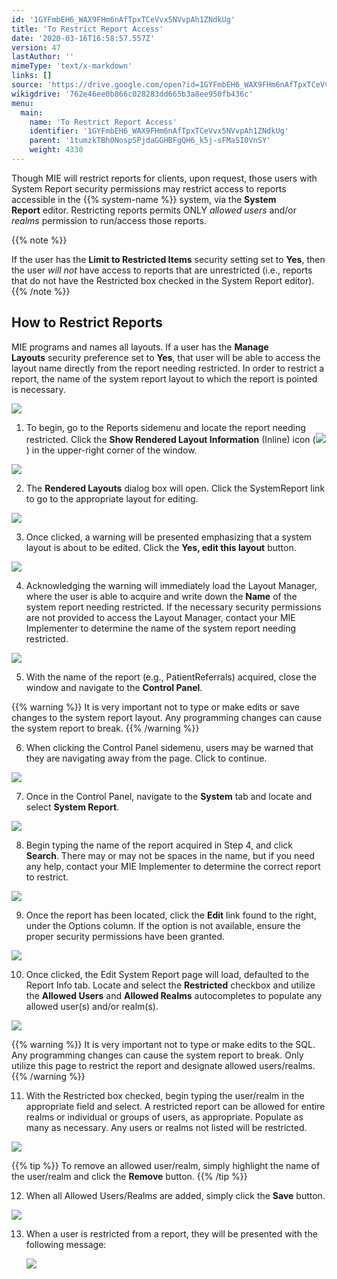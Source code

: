 ```yaml
---
id: '1GYFmbEH6_WAX9FHm6nAfTpxTCeVvx5NVvpAh1ZNdkUg'
title: 'To Restrict Report Access'
date: '2020-03-16T16:58:57.557Z'
version: 47
lastAuthor: ''
mimeType: 'text/x-markdown'
links: []
source: 'https://drive.google.com/open?id=1GYFmbEH6_WAX9FHm6nAfTpxTCeVvx5NVvpAh1ZNdkUg'
wikigdrive: '762e46ee0b866c028283dd665b3a8ee950fb436c'
menu:
  main:
    name: 'To Restrict Report Access'
    identifier: '1GYFmbEH6_WAX9FHm6nAfTpxTCeVvx5NVvpAh1ZNdkUg'
    parent: '1tumzkTBh0NospSPjdaGGHBFgQH6_k5j-sFMaSI0VnSY'
    weight: 4330
---
```

Though MIE will restrict reports for clients, upon request, those users with System Report security permissions may restrict access to reports accessible in the {{% system-name %}} system, via the **System Report** editor. Restricting reports permits ONLY *allowed users* and/or *realms* permission to run/access those reports.

{{% note %}}

If the user has the **Limit to Restricted Items** security setting set to **Yes**, then the user *will not* have access to reports that are unrestricted (i.e., reports that do not have the Restricted box checked in the System Report editor).
{{% /note %}}

## How to Restrict Reports

MIE programs and names all layouts. If a user has the **Manage Layouts** security preference set to **Yes**, that user will be able to access the layout name directly from the report needing restricted. In order to restrict a report, the name of the system report layout to which the report is pointed is necessary. 

![](../to-restrict-report-access.assets/10000201000001790000001EA9A3495E6DBB48D3.png)

1. To begin, go to the Reports sidemenu and locate the report needing restricted. Click the <strong>Show Rendered Layout Information</strong>
    (Inline) icon (<img src="../to-restrict-report-access.assets/100002010000001700000013164C2CD7C96DCDA0.png" />
   ) in the upper-right corner of the window.


![](../to-restrict-report-access.assets/10000201000004BF0000014E8BAE449ECF9560EA.png)


2. The <strong>Rendered Layouts</strong> dialog box will open. Click the SystemReport link to go to the appropriate layout for editing.


![](../to-restrict-report-access.assets/10000201000004BF000001B73720006A97B0A6EF.png)


3. Once clicked, a warning will be presented emphasizing that a system layout is about to be edited. Click the <strong>Yes, edit this layout</strong> button. 


![](../to-restrict-report-access.assets/10000201000004C00000015D2DBB677693E9F8F4.png)


4. Acknowledging the warning will immediately load the Layout Manager, where the user is able to acquire and write down the <strong>Name</strong> of the system report needing restricted. If the necessary security permissions are not provided to access the Layout Manager, contact your MIE Implementer to determine the name of the system report needing restricted.


![](../to-restrict-report-access.assets/10000201000004B0000001AD0849A12C7F982A9F.png)


5. With the name of the report (e.g., PatientReferrals) acquired, close the window and navigate to the <strong>Control Panel</strong>.

{{% warning %}}
It is very important not to type or make edits or save changes to the system report layout. Any programming changes can cause the system report to break.
{{% /warning %}}

6. When clicking the Control Panel sidemenu, users may be warned that they are navigating away from the page. Click to continue.


![](../to-restrict-report-access.assets/10000201000005560000021CC6C1FEA580CE5923.png)


7. Once in the Control Panel, navigate to the <strong>System</strong> tab and locate and select <strong>System Report</strong>.


![](../to-restrict-report-access.assets/10000201000004B2000002656C0666CE80B293FF.png)


8. Begin typing the name of the report acquired in Step 4, and click <strong>Search</strong>. There may or may not be spaces in the name, but if you need any help, contact your MIE Implementer to determine the correct report to restrict.


![](../to-restrict-report-access.assets/10000201000004BF000001136117DEF1C4E25EAB.png)


9. Once the report has been located, click the <strong>Edit</strong> link found to the right, under the Options column. If the option is not available, ensure the proper security permissions have been granted.


![](../to-restrict-report-access.assets/10000201000004BF0000011042033685C67B7FC6.png)


10. Once clicked, the Edit System Report page will load, defaulted to the Report Info tab. Locate and select the <strong>Restricted</strong> checkbox and utilize the <strong>Allowed Users</strong> and <strong>Allowed Realms</strong> autocompletes to populate any allowed user(s) and/or realm(s).


![](../to-restrict-report-access.assets/10000201000004B000000270C1595E5BB9C7AAA9.png)

{{% warning %}}
It is very important not to type or make edits to the SQL. Any programming changes can cause the system report to break. Only utilize this page to restrict the report and designate allowed users/realms.
{{% /warning %}}

11. With the Restricted box checked, begin typing the user/realm in the appropriate field and select. A restricted report can be allowed for entire realms or individual or groups of users, as appropriate. Populate as many as necessary. Any users or realms not listed will be restricted.


![](../to-restrict-report-access.assets/10000201000004B1000001B6809B649620824156.png)

{{% tip %}}
To remove an allowed user/realm, simply highlight the name of the user/realm and click the **Remove** button.
{{% /tip %}}

12. When all Allowed Users/Realms are added, simply click the <strong>Save</strong> button.


![](../to-restrict-report-access.assets/1000020100000380000001B07E1607CC5F6FF8BF.png)


13. When a user is restricted from a report, they will be presented with the following message:

    <img src="../to-restrict-report-access.assets/10000201000004BE000001134B95739446A0DA48.png" />

